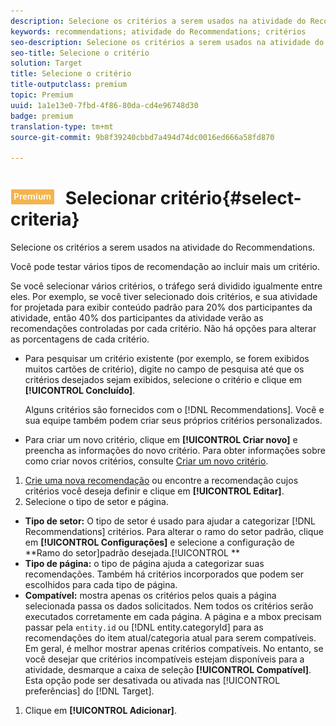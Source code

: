 ```yaml
---
description: Selecione os critérios a serem usados na atividade do Recommendations.
keywords: recommendations; atividade do Recommendations; critérios
seo-description: Selecione os critérios a serem usados na atividade do Recommendations.
seo-title: Selecione o critério
solution: Target
title: Selecione o critério
title-outputclass: premium
topic: Premium
uuid: 1a1e13e0-7fbd-4f86-80da-cd4e96748d30
badge: premium
translation-type: tm+mt
source-git-commit: 9b8f39240cbbd7a494d74dc0016ed666a58fd870

---
```



# ![PREMIUM](/help/assets/premium.png) Selecionar critério{#select-criteria}

Selecione os critérios a serem usados na atividade do Recommendations.

Você pode testar vários tipos de recomendação ao incluir mais um critério.

Se você selecionar vários critérios, o tráfego será dividido igualmente entre eles. Por exemplo, se você tiver selecionado dois critérios, e sua atividade for projetada para exibir conteúdo padrão para 20% dos participantes da atividade, então 40% dos participantes da atividade verão as recomendações controladas por cada critério. Não há opções para alterar as porcentagens de cada critério.

* Para pesquisar um critério existente (por exemplo, se forem exibidos muitos cartões de critério), digite no campo de pesquisa até que os critérios desejados sejam exibidos, selecione o critério e clique em **[!UICONTROL Concluído]**.

   Alguns critérios são fornecidos com o [!DNL Recommendations]. Você e sua equipe também podem criar seus próprios critérios personalizados.

* Para criar um novo critério, clique em **[!UICONTROL Criar novo]** e preencha as informações do novo critério. Para obter informações sobre como criar novos critérios, consulte [Criar um novo critério](../../c-recommendations/c-algorithms/create-new-algorithm.md#task_8A9CB465F28D44899F69F38AD27352FE).

1. [Crie uma nova recomendação](../../c-recommendations/t-create-recs-activity/create-recs-activity.md#task_6874328773C64C44A73F0A130AD3F96F) ou encontre a recomendação cujos critérios você deseja definir e clique em **[!UICONTROL Editar]**.
1. Selecione o tipo de setor e página.

* **Tipo de setor:** O tipo de setor é usado para ajudar a categorizar [!DNL Recommendations] critérios. Para alterar o ramo do setor padrão, clique em **[!UICONTROL Configurações]** e selecione a configuração de **Ramo do setor]padrão desejada.[!UICONTROL **
* **Tipo de página:** o tipo de página ajuda a categorizar suas recomendações. Também há critérios incorporados que podem ser escolhidos para cada tipo de página.
* **Compatível:** mostra apenas os critérios pelos quais a página selecionada passa os dados solicitados. Nem todos os critérios serão executados corretamente em cada página. A página e a mbox precisam passar pela `entity.id` ou [!DNL entity.categoryId] para as recomendações do item atual/categoria atual para serem compatíveis. Em geral, é melhor mostrar apenas critérios compatíveis. No entanto, se você desejar que critérios incompatíveis estejam disponíveis para a atividade, desmarque a caixa de seleção **[!UICONTROL Compatível]**. Esta opção pode ser desativada ou ativada nas [!UICONTROL preferências] do [!DNL Target].

1. Clique em **[!UICONTROL Adicionar]**.
